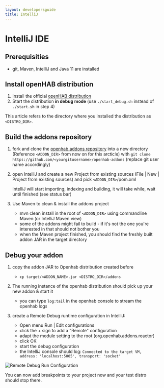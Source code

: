 ```yaml
---
layout: developersguide
title: IntelliJ
---
```


# IntelliJ IDE

## Prerequisities

- git, Maven, IntelliJ and Java 11 are installed

## Install openHAB distribution

1. Install the official [openHAB distribution](https://www.openhab.org/download/)
1. Start the distribution **in debug mode** (use `./start_debug.sh` instead of `./start.sh` in step 4)

This article refers to the directory where you installed the distribution as `<DISTRO_DIR>`.

## Build the addons repository

1. fork and clone the [openhab addons repository](https://www.github.com/openhab/openhab-addons) into a new directory (Reference `<ADDON_DIR>` from now on for this arcticle) with `git clone https://github.com/<yourgitusername>/openhab-addons`  (replace git user name accordingly)

1. open IntelliJ and create a new Project from existing sources (File | New | Project from existing sources) and pick `<ADDON_DIR>`/pom.xml

    IntelliJ will start importing, indexing and building, it will take while, wait until finished (see status bar)

1. Use Maven to clean & install the addons project

    - mvn clean install in the root of `<ADDON_DIR>` using commandline Maven (or IntelliJ Maven view)    
    - some of the addons might fail to build - if it's not the one you're interested in that should not bother you
    - when the Maven project finished, you should find the freshly built addon JAR in the target directory

## Debug your addon

1. copy the addon JAR to Openhab distribution created before

    - `cp target/<ADDON_NAME>.jar <DISTRO_DIR>/addons`

1. The running instance of the openhab distribution should pick up your new addon & start it

    - you can type `log:tail` in the openhab console to stream the openhab logs

1. create a Remote Debug runtime configuration in IntelliJ:

    - Open menu Run | Edit configurations
    - click the + sign to add a "Remote" configuration
    - adapt the module setting to the root (org.openhab.addons.reactor)
    - click OK
    - start the debug configuration
    - the IntelliJ console should log: `Connected to the target VM, address: 'localhost:5005', transport: 'socket'`

![Remote Debug Run Configuration](images/ide_setup_intellij_debug_configuration.png)

You can now add breakpoints to your project now and your test distro should stop there.
